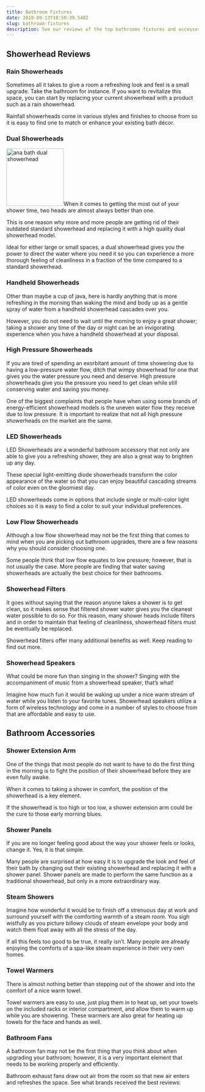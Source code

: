 ```yaml
---
title: Bathroom Fixtures
date: 2018-09-13T18:50:39.548Z
slug: bathroom-fixtures
description: See our reviews of the top bathrooms fixtures and accessories.
---
```

<h2>Showerhead Reviews</h2>



<h3>Rain Showerheads</h3>	



Sometimes all it takes to give a room a refreshing look and feel is a small upgrade. Take the bathroom for instance. If you want to revitalize this space, you can start by replacing your current showerhead with a product such as a rain showerhead.



Rainfall showerheads come in various styles and finishes to choose from so it is easy to find one to match or enhance your existing bath décor.



<h3>Dual Showerheads</h3>	



<img src="http://neighborhoodenvy.com/uploads/ana_bath_dual_showerhead-150x150.jpg" alt="ana bath dual showerhead" width="150" height="150" class="alignright size-thumbnail wp-image-4476" />When it comes to getting the most out of your shower time, two heads are almost always better than one.

This is one reason why more and more people are getting rid of their outdated standard showerhead and replacing it with a high quality dual showerhead model.



Ideal for either large or small spaces, a dual showerhead gives you the power to direct the water where you need it so you can experience a more thorough feeling of cleanliness in a fraction of the time compared to a standard showerhead.



<h3>Handheld Showerheads</h3>	



Other than maybe a cup of java, here is hardly anything that is more refreshing in the morning than waking the mind and body up as a gentle spray of water from a handheld showerhead cascades over you. 



However, you do not need to wait until the morning to enjoy a great shower; taking a shower any time of the day or night can be an invigorating experience when you have a handheld showerhead at your disposal.



<h3>High Pressure Showerheads</h3>	



If you are tired of spending an exorbitant amount of time showering due to having a low-pressure water flow, ditch that wimpy showerhead for one that gives you the water pressure you need and deserve. High pressure showerheads give you the pressure you need to get clean while still conserving water and saving you money.



One of the biggest complaints that people have when using some brands of energy-efficient showerhead models is the uneven water flow they receive due to low pressure. It is important to realize that not all high pressure showerheads on the market are the same.



<h3>LED Showerheads</h3>	



LED Showerheads are a wonderful bathroom accessory that not only are able to give you a refreshing shower, they are also a great way to brighten up any day.



These special light-emitting diode showerheads transform the color appearance of the water so that you can enjoy beautiful cascading streams of color even on the gloomiest day.



LED showerheads come in options that include single or multi-color light choices so it is easy to find a color to suit your individual preferences.



<h3>Low Flow Showerheads</h3>	



Although a low flow showerhead may not be the first thing that comes to mind when you are picking out bathroom upgrades, there are a few reasons why you should consider choosing one.



Some people think that low flow equates to low pressure; however, that is not usually the case. More people are finding that water saving showerheads are actually the best choice for their bathrooms.







<h3>Showerhead Filters</h3>	



It goes without saying that the reason anyone takes a shower is to get clean, so it makes sense that filtered shower water gives you the cleanest water possible to do so. For this reason, many shower heads include filters and in order to maintain that feeling of cleanliness, showerhead filters must be eventually be replaced.



Showerhead filters offer many additional benefits as well. Keep reading to find out more.



<h3>Showerhead Speakers</h3>	



What could be more fun than singing in the shower? Singing with the accompaniment of music from a showerhead speaker, that’s what!



Imagine how much fun it would be waking up under a nice warm stream of water while you listen to your favorite tunes. Showerhead speakers utilize a form of wireless technology and come in a number of styles to choose from that are affordable and easy to use.



<h2>Bathroom Accessories</h2>



<h3>Shower Extension Arm</h3>	



One of the things that most people do not want to have to do the first thing in the morning is to fight the position of their showerhead before they are even fully awake.



When it comes to taking a shower in comfort, the position of the showerhead is a key element.



If the showerhead is too high or too low, a shower extension arm could be the cure to those early morning blues.



<h3>Shower Panels</h3>	



If you are no longer feeling good about the way your shower feels or looks, change it. Yes, it is that simple.



Many people are surprised at how easy it is to upgrade the look and feel of their bath by changing out their existing showerhead and replacing it with a shower panel. Shower panels are made to perform the same function as a traditional showerhead, but only in a more extraordinary way.



<h3>Steam Showers</h3>	



Imagine how wonderful it would be to finish off a strenuous day at work and surround yourself with the comforting warmth of a steam room. You sigh wistfully as you picture billowy clouds of steam envelope your body and watch them float away with all the stress of the day.



If all this feels too good to be true, it really isn’t. Many people are already enjoying the comforts of a spa-like steam experience in their very own homes.



<h3>Towel Warmers</h3>	



There is almost nothing better than stepping out of the shower and into the comfort of a nice warm towel.



Towel warmers are easy to use, just plug them in to heat up, set your towels on the included racks or interior compartment, and allow them to warm up while you are showering. These warmers are also great for heating up towels for the face and hands as well.



<h3>Bathroom Fans</h3>	



A bathroom fan may not be the first thing that you think about when upgrading your bathroom; however, it is a very important element that needs to be working properly and efficiently.



Bathroom exhaust fans draw out air from the room so that new air enters and refreshes the space. See what brands received the best reviews:
